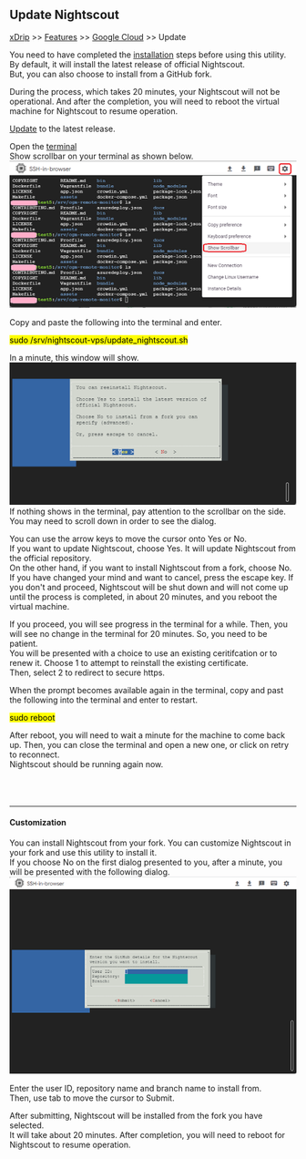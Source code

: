 ## Update Nightscout
[xDrip](../../README.md) >> [Features](../Features_page.md) >> [Google Cloud](./GoogleCloud.md) >> Update  
  
You need to have completed the [installation](./GoogleCloud.md) steps before using this utility.  
By default, it will install the latest release of official Nightscout.  
But, you can also choose to install from a GitHub fork.  
  
During the process, which takes 20 minutes, your Nightscout will not be operational.  And after the completion, you will need to reboot the virtual machine for Nightscout to resume operation.  
  
[Update](./NS_SyncExecutables.md) to the latest release.  
  
Open the [terminal](./Terminal.md)  
Show scrollbar on your terminal as shown below.    
![](./images/Scroll.png)  
  
Copy and paste the following into the terminal and enter.  
  
<mark>sudo /srv/nightscout-vps/update_nightscout.sh</mark>  
  
In a minute, this window will show.  
![](./images/Dialog1.png)  
If nothing shows in the terminal, pay attention to the scrollbar on the side.  
You may need to scroll down in order to see the dialog.  
  
You can use the arrow keys to move the cursor onto Yes or No.    
If you want to update Nightscout, choose Yes.  It will update Nightscout from the official repository.  
On the other hand, if you want to install Nightscout from a fork, choose No.  
If you have changed your mind and want to cancel, press the escape key.  If you don't and proceed, Nightscout will be shut down and will not come up until the process is completed, in about 20 minutes, and you reboot the virtual machine.  
  
If you proceed, you will see progress in the terminal for a while.  Then, you will see no change in the terminal for 20 minutes.  So, you need to be patient.  
You will be presented with a choice to use an existing ceritifcation or to renew it.  Choose 1 to attempt to reinstall the existing certificate.  
Then, select 2 to redirect to secure https.  

When the prompt becomes available again in the terminal, copy and past the following into the terminal and enter to restart.  
  
<mark>sudo reboot</mark>  
  
After reboot, you will need to wait a minute for the machine to come back up.  Then, you can close the terminal and open a new one, or click on retry to reconnect.  
Nightscout should be running again now.  
<br/>  
<br/>  
  
---  
  
#### **Customization**  
You can install Nightscout from your fork.  You can customize Nightscout in your fork and use this utility to install it.  
If you choose No on the first dialog presented to you, after a minute, you will be presented with the following dialog.  
![](./images/Dialog2.png)  
  
Enter the user ID, repository name and branch name to install from.  
Then, use tab to move the cursor to Submit.  
  
After submitting, Nightscout will be installed from the fork you have selected.  
It will take about 20 minutes.  After completion, you will need to reboot for Nightscout to resume operation.  
  
  
